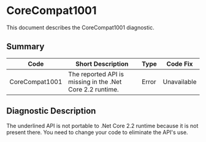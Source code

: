 # CoreCompat1001
This document describes the CoreCompat1001 diagnostic.

## Summary

| Code   | Short Description                                                                        | Type  | Code Fix  | 
| ------ | ---------------------------------------------------------------------------------------- | ----- | --------- | 
| CoreCompat1001 | The reported API is missing in the .Net Core 2.2 runtime. | Error | Unavailable |

## Diagnostic Description

The underlined API is not portable to .Net Core 2.2 runtime because it is not present there. You need to change your code to eliminate the API's use.
